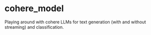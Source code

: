 # cohere_model
Playing around with cohere LLMs for text generation (with and without streaming) and classification.
